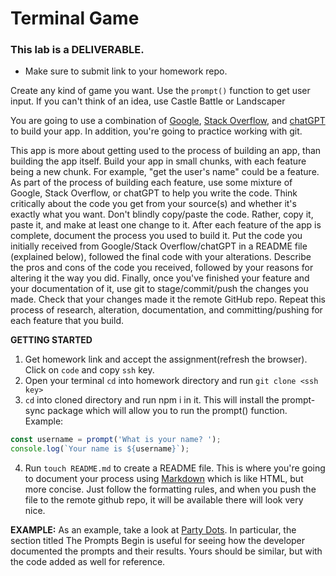 # Terminal Game

### This lab is a DELIVERABLE. 

- Make sure to submit link to your homework repo.  

Create any kind of game you want.  Use the `prompt()` function to get user input.  If you can't think of an idea, use Castle Battle or Landscaper

You are going to use a combination of [Google](https://google.com), [Stack Overflow](https://stackoverflow.com/), and [chatGPT](https://chat.openai.com) to build your app.  In addition, you're going to practice working with git.

This app is more about getting used to the process of building an app, than building the app itself.  Build your app in small chunks, with each feature being a new chunk.  For example, "get the user's name" could be a feature.  As part of the process of building each feature, use some mixture of Google, Stack Overflow, or chatGPT to help you write the code.  Think critically about the code you get from your source(s) and whether it's exactly what you want.  Don't blindly copy/paste the code.  Rather, copy it, paste it, and make at least one change to it.  After each feature of the app is complete, document the process you used to build it.  Put the code you initially received from Google/Stack Overflow/chatGPT in a README file (explained below), followed the final code with your alterations.  Describe the pros and cons of the code you received, followed by your reasons for altering it the way you did.  Finally, once you've finished your feature and your documentation of it, use git to stage/commit/push the changes you made.  Check that your changes made it the remote GitHub repo.  Repeat this process of research, alteration, documentation, and committing/pushing for each feature that you build.

**GETTING STARTED**

1. Get homework link and accept the assignment(refresh the browser). Click on `code` and copy `ssh` key. 
2. Open your terminal `cd` into homework directory and run `git clone <ssh key>`
3. `cd` into cloned directory and run npm i in it. This will install the prompt-sync package which will allow you to run the prompt() function. Example:

  ```javascript
  const username = prompt('What is your name? ');
  console.log(`Your name is ${username}`);
  ```
4. Run `touch README.md` to create a README file.  This is where you're going to document your process using [Markdown](https://github.com/adam-p/markdown-here/wiki/Markdown-Cheatsheet) which is like HTML, but more concise.  Just follow the formatting rules, and when you push the file to the remote github repo, it will be available there will look very nice.

**EXAMPLE:**  As an example, take a look at [Party Dots](https://github.com/IntuitiveHarmony/party-dots#-the-prompts-begin).  In particular, the section titled The Prompts Begin is useful for seeing how the developer documented the prompts and their results.  Yours should be similar, but with the code added as well for reference.
